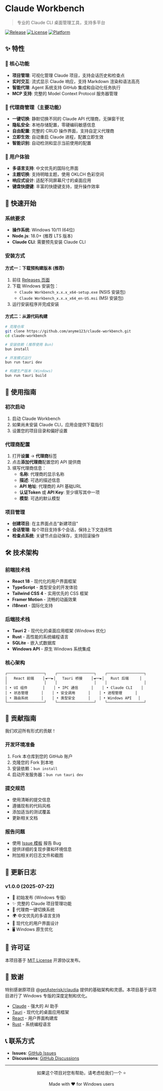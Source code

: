 # Claude Workbench

> 专业的 Claude CLI 桌面管理工具，支持多平台

[![Release](https://img.shields.io/github/v/release/anyme123/claude-workbench?color=brightgreen)](https://github.com/anyme123/claude-workbench/releases)
[![License](https://img.shields.io/badge/license-MIT-blue.svg)](LICENSE)
[![Platform](https://img.shields.io/badge/platform-Windows%20%7C%20macOS%20%7C%20Linux-blue)](https://github.com/anyme123/claude-workbench)

## ✨ 特性

### 🎯 核心功能
- **项目管理**: 可视化管理 Claude 项目，支持会话历史和检查点
- **实时交互**: 流式显示 Claude 响应，支持 Markdown 渲染和语法高亮
- **智能代理**: Agent 系统支持 GitHub 集成和自动化任务执行
- **MCP 支持**: 完整的 Model Context Protocol 服务器管理

### 🔧 代理商管理（主要功能）
- **一键切换**: 静默切换不同的 Claude API 代理商，无弹窗干扰
- **隐私安全**: 本地存储配置，零硬编码敏感信息
- **自由配置**: 完整的 CRUD 操作界面，支持自定义代理商
- **立即生效**: 自动重启 Claude 进程，配置立即生效
- **智能识别**: 自动检测和显示当前使用的配置

### 🌟 用户体验
- **多语言支持**: 中文优先的国际化界面
- **主题切换**: 支持明暗主题，使用 OKLCH 色彩空间
- **响应式设计**: 适配不同屏幕尺寸的桌面应用
- **键盘快捷键**: 丰富的快捷键支持，提升操作效率

## 🚀 快速开始

### 系统要求

- **操作系统**: Windows 10/11 (64位)
- **Node.js**: 18.0+ (推荐 LTS 版本)
- **Claude CLI**: 需要预先安装 Claude CLI

### 安装方式

#### 方式一：下载预构建版本 (推荐)
1. 前往 [Releases 页面](https://github.com/anyme123/claude-workbench/releases)
2. 下载 Windows 安装包：
   - `Claude Workbench_x.x.x_x64-setup.exe` (NSIS 安装包)
   - `Claude Workbench_x.x.x_x64_en-US.msi` (MSI 安装包)
3. 运行安装程序并完成安装

#### 方式二：从源代码构建
```bash
# 克隆仓库
git clone https://github.com/anyme123/claude-workbench.git
cd claude-workbench

# 安装依赖 (推荐使用 Bun)
bun install

# 开发模式运行
bun run tauri dev

# 构建生产版本 (Windows)
bun run tauri build
```

## 📖 使用指南

### 初次启动
1. 启动 Claude Workbench
2. 如果尚未安装 Claude CLI，应用会提供下载指引
3. 设置您的项目目录和偏好设置

### 代理商配置
1. 打开**设置** → **代理商**标签
2. 点击**添加代理商**配置您的 API 提供商
3. 填写代理商信息：
   - **名称**: 代理商的显示名称
   - **描述**: 可选的描述信息
   - **API 地址**: 代理商的 API 基础URL
   - **认证Token** 或 **API Key**: 至少填写其中一项
   - **模型**: 可选的默认模型

### 项目管理
- **创建项目**: 在主界面点击"新建项目"
- **会话管理**: 每个项目支持多个会话，保持上下文连续性
- **检查点系统**: 关键节点自动保存，支持回滚操作

## 🛠️ 技术架构

### 前端技术栈
- **React 18** - 现代化的用户界面框架
- **TypeScript** - 类型安全的开发体验
- **Tailwind CSS 4** - 实用优先的 CSS 框架
- **Framer Motion** - 流畅的动画效果
- **i18next** - 国际化支持

### 后端技术栈
- **Tauri 2** - 现代化的桌面应用框架 (Windows 优化)
- **Rust** - 高性能的系统编程语言
- **SQLite** - 嵌入式数据库
- **Windows API** - 原生 Windows 系统集成

### 核心架构
```
┌─────────────────┐    ┌─────────────────┐    ┌─────────────────┐
│   React 前端    │◄──►│   Tauri 桥接    │◄──►│   Rust 后端     │
│                 │    │                 │    │                 │
│ • UI 组件       │    │ • IPC 通信      │    │ • Claude CLI    │
│ • 状态管理      │    │ • 安全调用      │    │ • 进程管理      │
│ • 路由系统      │    │ • 类型安全      │    │ • Windows API   │
└─────────────────┘    └─────────────────┘    └─────────────────┘
```

## 🤝 贡献指南

我们欢迎所有形式的贡献！

### 开发环境准备
1. Fork 本仓库到您的 GitHub 账户
2. 克隆您的 Fork 到本地
3. 安装依赖：`bun install`
4. 启动开发服务器：`bun run tauri dev`

### 提交规范
- 使用清晰的提交信息
- 遵循现有的代码风格
- 添加适当的测试覆盖
- 更新相关文档

### 报告问题
- 使用 [Issue 模板](https://github.com/anyme123/claude-workbench/issues/new) 报告 Bug
- 提供详细的复现步骤和环境信息
- 附加相关的日志文件和截图

## 📝 更新日志

### v1.0.0 (2025-07-22)
- 🎉 初始发布 (Windows 专版)
- ✨ 完整的 Claude 项目管理功能
- 🔧 代理商一键切换系统
- 🌍 中文优先的多语言支持
- 🎨 现代化的用户界面设计
- 🖥️ Windows 原生优化

## 📄 许可证

本项目基于 [MIT License](LICENSE) 开源协议发布。

## 🙏 致谢

特别感谢原项目 [@getAsterisk/claudia](https://github.com/getAsterisk/claudia) 提供的基础架构和灵感。本项目基于该项目进行了 Windows 专版的深度定制和优化。

- [Claude](https://claude.ai/) - 强大的 AI 助手
- [Tauri](https://tauri.app/) - 现代化的桌面应用框架  
- [React](https://react.dev/) - 用户界面构建库
- [Rust](https://rust-lang.org/) - 系统编程语言

## 📞 联系方式

- **Issues**: [GitHub Issues](https://github.com/anyme123/claude-workbench/issues)
- **Discussions**: [GitHub Discussions](https://github.com/anyme123/claude-workbench/discussions)

---

<div align="center">
  <p>如果这个项目对您有帮助，请考虑给我们一个 ⭐</p>
  <p>Made with ❤️ for Windows users</p>
</div>
